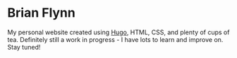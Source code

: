 # Brian Flynn
My personal website created using [Hugo](https://gohugo.io), HTML, CSS, and plenty of cups of tea.
Definitely still a work in progress - I have lots to learn and improve on. Stay tuned!
